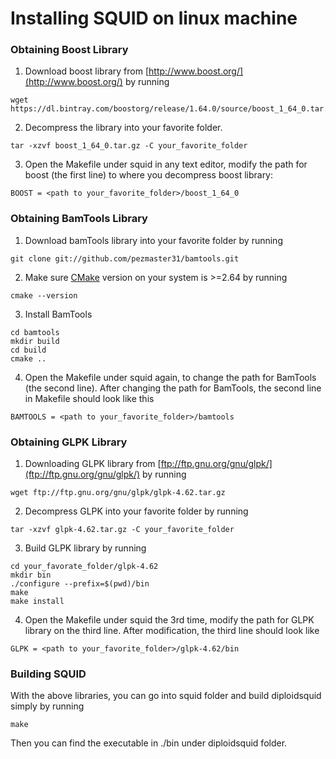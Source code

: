# Installing SQUID on linux machine

### Obtaining Boost Library
1. Download boost library from [http://www.boost.org/](http://www.boost.org/) by running
```
wget https://dl.bintray.com/boostorg/release/1.64.0/source/boost_1_64_0.tar.gz
```
2. Decompress the library into your favorite folder. 
```
tar -xzvf boost_1_64_0.tar.gz -C your_favorite_folder
```
3. Open the Makefile under squid in any text editor, modify the path for boost (the first line) to where you decompress boost library:
```
BOOST = <path to your_favorite_folder>/boost_1_64_0
```

### Obtaining BamTools Library
1. Download bamTools library into your favorite folder by running
```
git clone git://github.com/pezmaster31/bamtools.git
```
2. Make sure [CMake](https://cmake.org/) version on your system is >=2.64 by running
```
cmake --version
```
3. Install BamTools
```
cd bamtools
mkdir build
cd build
cmake ..
```
4. Open the Makefile under squid again, to change the path for BamTools (the second line). After changing the path for BamTools, the second line in Makefile should look like this
```
BAMTOOLS = <path to your_favorite_folder>/bamtools
```

### Obtaining GLPK Library
1. Downloading GLPK library from [ftp://ftp.gnu.org/gnu/glpk/](ftp://ftp.gnu.org/gnu/glpk/) by running
```
wget ftp://ftp.gnu.org/gnu/glpk/glpk-4.62.tar.gz
```
2. Decompress GLPK into your favorite folder by running
```
tar -xzvf glpk-4.62.tar.gz -C your_favorite_folder
```
3. Build GLPK library by running
```
cd your_favorate_folder/glpk-4.62
mkdir bin
./configure --prefix=$(pwd)/bin
make
make install 
```
4. Open the Makefile under squid the 3rd time, modify the path for GLPK library on the third line. After modification, the third line should look like
```
GLPK = <path to your_favorite_folder>/glpk-4.62/bin
```

### Building SQUID
With the above libraries, you can go into squid folder and build diploidsquid simply by running
```
make
```
Then you can find the executable in ./bin under diploidsquid folder.
